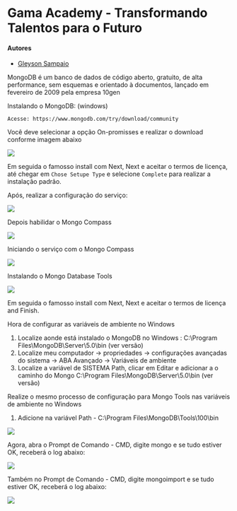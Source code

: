 # Gama Academy - Transformando Talentos para o Futuro

#### Autores
- [Gleyson Sampaio](https://github.com/gleyson-gama)

MongoDB é um banco de dados de código aberto, gratuito, de alta performance, sem esquemas e orientado à documentos, lançado em fevereiro de 2009 pela empresa 10gen


Instalando o MongoDB: (windows)

```
Acesse: https://www.mongodb.com/try/download/community
```

Você deve selecionar a opção On-promisses e realizar o download conforme imagem abaixo

![](https://github.com/educacao-gama/tutoriais/blob/main/mongodb/windows/install.png)

Em seguida o famosso install com Next, Next e aceitar o termos de licença, até chegar em `Chose Setupe Type` e selecione `Complete` para realizar a instalação padrão.

Após, realizar a configuração do serviço:

![](https://github.com/educacao-gama/tutoriais/blob/main/mongodb/windows/service_config.png)

Depois habilidar o Mongo Compass

![](https://github.com/educacao-gama/tutoriais/blob/main/mongodb/windows/mongo_compass.png)

Iniciando o serviço com o Mongo Compass

![](https://github.com/educacao-gama/tutoriais/blob/main/mongodb/windows/settings.png)

Instalando o Mongo Database Tools

![](https://github.com/educacao-gama/tutoriais/blob/main/mongodb/windows/database_tools.png)

Em seguida o famosso install com Next, Next e aceitar o termos de licença and Finish.

Hora de configurar as variáveis de ambiente no Windows
1. Localize aonde está instalado o MongoDB no Windows : C:\Program Files\MongoDB\Server\5.0\bin (ver versão)
2. Localize meu computador -> propriedades -> configurações avançadas do sistema -> ABA Avançado -> Variáveis de ambiente
3. Localize a variável de SISTEMA Path, clicar em Editar e adicionar a o caminho do Mongo C:\Program Files\MongoDB\Server\5.0\bin (ver versão)

Realize o mesmo processo de configuração para Mongo Tools nas variáveis de ambiente no Windows
1. Adicione na variável Path - C:\Program Files\MongoDB\Tools\100\bin


![](https://github.com/educacao-gama/tutoriais/blob/main/mongodb/windows/path.PNG)

Agora, abra o Prompt de Comando - CMD, digite mongo e se tudo estiver OK, receberá o log abaixo:

![](https://github.com/educacao-gama/tutoriais/blob/main/mongodb/windows/mongo-cmd.png)

Também no Prompt de Comando - CMD, digite mongoimport e se tudo estiver OK, receberá o log abaixo:

![](https://github.com/educacao-gama/tutoriais/blob/main/mongodb/windows/mongo-import.png)

